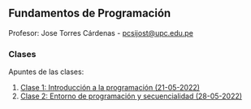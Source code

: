 ## Fundamentos de Programación

Profesor: Jose Torres Cárdenas - pcsijost@upc.edu.pe

### Clases

Apuntes de las clases:

1. [Clase 1: Introducción a la programación (21-05-2022)](/Clases/21052022.md)
1. [Clase 2: Entorno de programación y secuencialidad (28-05-2022)](/Clases/28052022.md)

